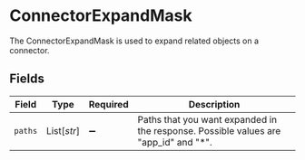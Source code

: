 # ConnectorExpandMask

The ConnectorExpandMask is used to expand related objects on a connector.


## Fields

| Field                                                                               | Type                                                                                | Required                                                                            | Description                                                                         |
| ----------------------------------------------------------------------------------- | ----------------------------------------------------------------------------------- | ----------------------------------------------------------------------------------- | ----------------------------------------------------------------------------------- |
| `paths`                                                                             | List[*str*]                                                                         | :heavy_minus_sign:                                                                  | Paths that you want expanded in the response. Possible values are "app_id" and "*". |